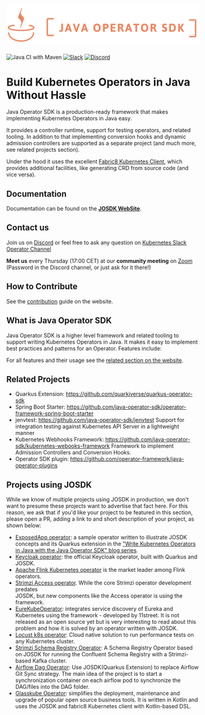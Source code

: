 # ![java-operator-sdk](docs/assets/images/logo.png)

![Java CI with Maven](https://github.com/operator-framework/java-operator-sdk/actions/workflows/snapshot-releases.yml/badge.svg)
[![Slack](https://img.shields.io/badge/Slack-4A154B?style=flat-square&logo=slack&logoColor=white)](https://kubernetes.slack.com/archives/CAW0GV7A5 "get invite here: https://communityinviter.com/apps/kubernetes/community" )
[![Discord](https://img.shields.io/discord/723455000604573736.svg?label=&logo=discord&logoColor=ffffff&color=7389D8&labelColor=6A7EC2)](https://discord.com/channels/723455000604573736)

# Build Kubernetes Operators in Java Without Hassle 

Java Operator SDK is a production-ready framework that makes implementing Kubernetes Operators in Java easy. 

It provides a controller runtime, support for testing operators, and related tooling. In addition to that implementing
conversion hooks and dynamic admission controllers are supported as a separate project 
(and much more, see related projects section).

Under the hood it uses the excellent [Fabric8 Kubernetes Client](https://github.com/fabric8io/kubernetes-client),
which provides additional facilities, like generating CRD from source code (and vice versa). 

## Documentation

Documentation can be found on the  **[JOSDK WebSite](https://javaoperatorsdk.io/)**.

## Contact us

Join us on [Discord](https://discord.gg/DacEhAy) or feel free to ask any question on 
[Kubernetes Slack Operator Channel](https://kubernetes.slack.com/archives/CAW0GV7A5)

**Meet us** every Thursday (17:00 CET) at our **community meeting** on [Zoom](https://zoom.us/j/8415370125)
(Password in the Discord channel, or just ask for it there!)

## How to Contribute

See the [contribution](https://javaoperatorsdk.io/docs/contributing) guide on the website.

## What is Java Operator SDK

Java Operator SDK is a higher level framework and related tooling to support writing Kubernetes Operators in Java.
It makes it easy to implement best practices and patterns for an Operator. Features include: 


For all features and their usage see the [related section on the website](https://javaoperatorsdk.io/docs/features). 

## Related Projects

* Quarkus Extension: https://github.com/quarkiverse/quarkus-operator-sdk
* Spring Boot Starter: https://github.com/java-operator-sdk/operator-framework-spring-boot-starter
* jenvtest: https://github.com/java-operator-sdk/jenvtest 
  Support for integration testing against Kubernetes API Server in a lightweight manner
* Kubernetes Webhooks Framework: https://github.com/java-operator-sdk/kubernetes-webooks-framework
  Framework to implement Admission Controllers and Conversion Hooks.
* Operator SDK plugin: https://github.com/operator-framework/java-operator-plugins

## Projects using JOSDK

While we know of multiple projects using JOSDK in production, we don't want to presume these 
projects want to advertise that fact here. For this reason, we ask that if you'd like your project 
to be featured in this section, please open a PR, adding a link to and short description of your 
project, as shown below:

- [ExposedApp operator](https://github.com/halkyonio/exposedapp-rhdblog): a sample operator 
  written to illustrate JOSDK concepts and its Quarkus extension in the ["Write Kubernetes 
  Operators in Java with the Java Operator SDK" blog series](https://developers.redhat.com/articles/2022/02/15/write-kubernetes-java-java-operator-sdk#).
- [Keycloak operator](https://github.com/keycloak/keycloak/tree/main/operator): the official
  Keycloak operator, built with Quarkus and JOSDK.
- [Apache Flink Kubernetes operator](https://github.com/apache/flink-kubernetes-operator) is the market leader among Flink operators.
- [Strimzi Access operator](https://github.com/strimzi/kafka-access-operator). While the core Strimzi operator development predates  
  JOSDK, but new components like the Access operator is using the framework.
- [EureKubeOperator](https://medium.com/@heesuk.dev/implementing-kubernetes-operator-for-eureka-service-discovery-integration-by-java-operator-sdk-d21d8087c38e): integrates service discovery of Eureka and Kubernetes using the framework - developed by 11street. It is not released as an open source yet but is very interesting to read about this problem and how it is solved by an operator written with JOSDK.
- [Locust k8s operator](https://github.com/AbdelrhmanHamouda/locust-k8s-operator): Cloud native solution to run performance tests on any Kubernetes cluster.
- [Strimzi Schema Registry Operator](https://github.com/shangyuantech/strimzi-registry-ksql-operator): A Schema Registry Operator based on JOSDK for running the Confluent Schema Registry with a Strimzi-based Kafka cluster.
- [Airflow Dag Operator](https://github.com/cdmikechen/airflow-dag-operator): Use JOSDK(Quarkus Extension) to replace Airflow Git Sync strategy. The main idea of the project is to start a synchronization container on each airflow pod to synchronize the DAG/files into the DAG folder.
- [Glasskube Operator](https://github.com/glasskube/operator): simplifies the deployment, maintenance and upgrade of popular open source business tools. It is written in Kotlin and uses the JOSDK and fabric8 Kubernetes client with Kotlin-based DSL.

